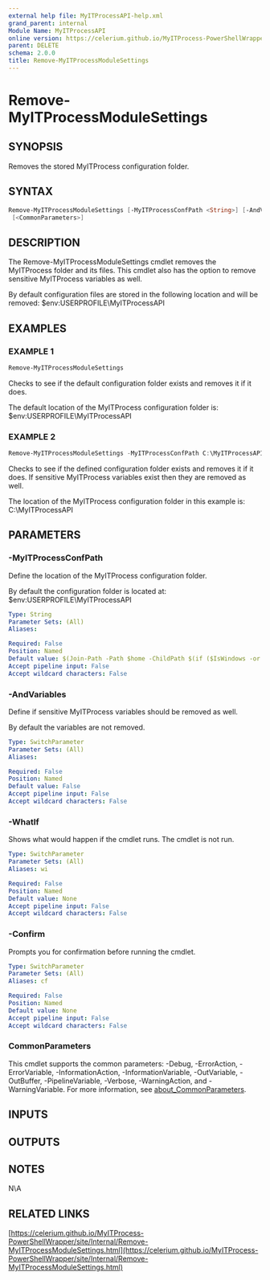 ```yaml
---
external help file: MyITProcessAPI-help.xml
grand_parent: internal
Module Name: MyITProcessAPI
online version: https://celerium.github.io/MyITProcess-PowerShellWrapper/site/internal/Remove-MyITProcessModuleSettings.html
parent: DELETE
schema: 2.0.0
title: Remove-MyITProcessModuleSettings
---
```


# Remove-MyITProcessModuleSettings

## SYNOPSIS
Removes the stored MyITProcess configuration folder.

## SYNTAX

```powershell
Remove-MyITProcessModuleSettings [-MyITProcessConfPath <String>] [-AndVariables] [-WhatIf] [-Confirm]
 [<CommonParameters>]
```

## DESCRIPTION
The Remove-MyITProcessModuleSettings cmdlet removes the MyITProcess folder and its files.
This cmdlet also has the option to remove sensitive MyITProcess variables as well.

By default configuration files are stored in the following location and will be removed:
    $env:USERPROFILE\MyITProcessAPI

## EXAMPLES

### EXAMPLE 1
```powershell
Remove-MyITProcessModuleSettings
```

Checks to see if the default configuration folder exists and removes it if it does.

The default location of the MyITProcess configuration folder is:
    $env:USERPROFILE\MyITProcessAPI

### EXAMPLE 2
```powershell
Remove-MyITProcessModuleSettings -MyITProcessConfPath C:\MyITProcessAPI -AndVariables
```

Checks to see if the defined configuration folder exists and removes it if it does.
If sensitive MyITProcess variables exist then they are removed as well.

The location of the MyITProcess configuration folder in this example is:
    C:\MyITProcessAPI

## PARAMETERS

### -MyITProcessConfPath
Define the location of the MyITProcess configuration folder.

By default the configuration folder is located at:
    $env:USERPROFILE\MyITProcessAPI

```yaml
Type: String
Parameter Sets: (All)
Aliases:

Required: False
Position: Named
Default value: $(Join-Path -Path $home -ChildPath $(if ($IsWindows -or $PSEdition -eq 'Desktop'){"MyITProcessAPI"}else{".MyITProcessAPI"}) )
Accept pipeline input: False
Accept wildcard characters: False
```

### -AndVariables
Define if sensitive MyITProcess variables should be removed as well.

By default the variables are not removed.

```yaml
Type: SwitchParameter
Parameter Sets: (All)
Aliases:

Required: False
Position: Named
Default value: False
Accept pipeline input: False
Accept wildcard characters: False
```

### -WhatIf
Shows what would happen if the cmdlet runs.
The cmdlet is not run.

```yaml
Type: SwitchParameter
Parameter Sets: (All)
Aliases: wi

Required: False
Position: Named
Default value: None
Accept pipeline input: False
Accept wildcard characters: False
```

### -Confirm
Prompts you for confirmation before running the cmdlet.

```yaml
Type: SwitchParameter
Parameter Sets: (All)
Aliases: cf

Required: False
Position: Named
Default value: None
Accept pipeline input: False
Accept wildcard characters: False
```

### CommonParameters
This cmdlet supports the common parameters: -Debug, -ErrorAction, -ErrorVariable, -InformationAction, -InformationVariable, -OutVariable, -OutBuffer, -PipelineVariable, -Verbose, -WarningAction, and -WarningVariable. For more information, see [about_CommonParameters](http://go.microsoft.com/fwlink/?LinkID=113216).

## INPUTS

## OUTPUTS

## NOTES
N\A

## RELATED LINKS

[https://celerium.github.io/MyITProcess-PowerShellWrapper/site/Internal/Remove-MyITProcessModuleSettings.html](https://celerium.github.io/MyITProcess-PowerShellWrapper/site/Internal/Remove-MyITProcessModuleSettings.html)

